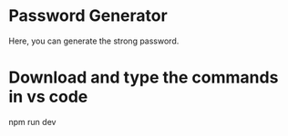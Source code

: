 # Password Generator

Here, you can generate the strong password.

# Download and type the commands in vs code
npm run dev 
